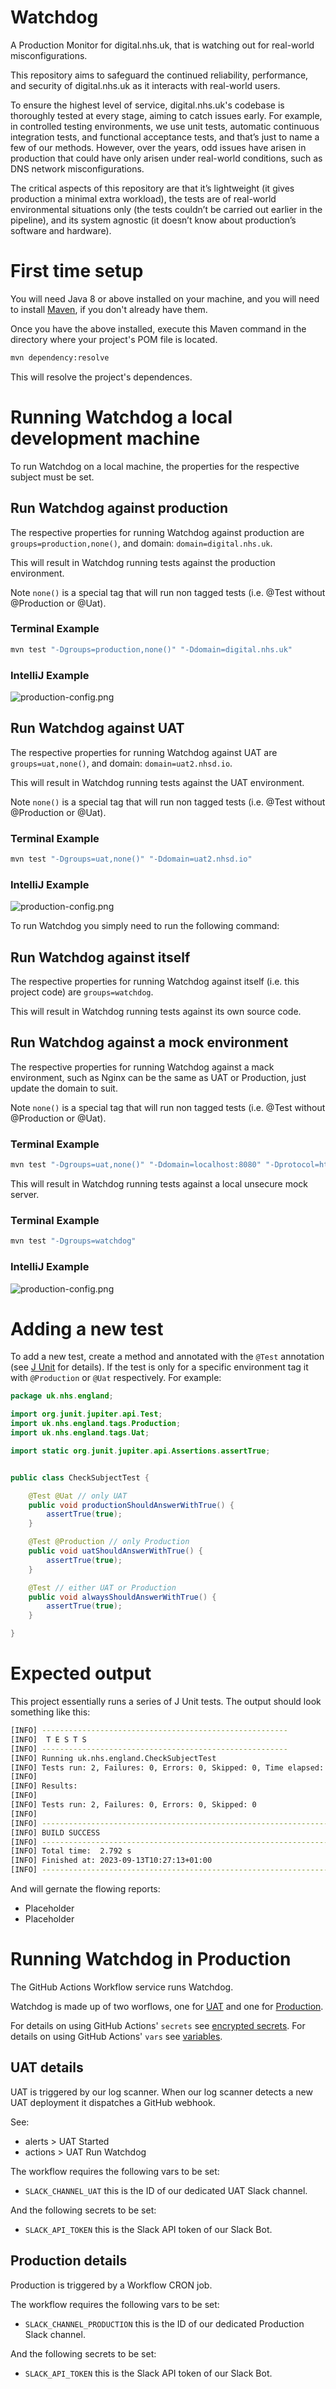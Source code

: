 # Watchdog
A Production Monitor for digital.nhs.uk, that is watching out for real-world misconfigurations.

This repository aims to safeguard the continued reliability, performance, and security of digital.nhs.uk as it interacts with real-world users. 

To ensure the highest level of service, digital.nhs.uk's codebase is thoroughly tested at every stage, aiming to catch issues early. For example, in controlled testing environments, we use unit tests, automatic continuous integration tests, and functional acceptance tests, and that’s just to name a few of our methods. However, over the years, odd issues have arisen in production that could have only arisen under real-world conditions, such as DNS network misconfigurations. 

The critical aspects of this repository are that it’s lightweight (it gives production a minimal extra workload), the tests are of real-world environmental situations only (the tests couldn’t be carried out earlier in the pipeline), and its system agnostic (it doesn’t know about production’s software and hardware).

# First time setup
You will need Java 8 or above installed on your machine, and you will need to install [Maven](https://maven.apache.org/install.html), if you don't already have them.

Once you have the above installed, execute this Maven command in the directory where your project's POM file is located.
```bash
mvn dependency:resolve
```
This will resolve the project's dependences.

# Running Watchdog a local development machine
To run Watchdog on a local machine, the properties for the respective subject must be set.

## Run Watchdog against production
The respective properties for running Watchdog against production are `groups=production,none()`, and domain: `domain=digital.nhs.uk`.

This will result in Watchdog running tests against the production environment.

Note `none()` is a special tag that will run non tagged tests (i.e. @Test without @Production or @Uat).

### Terminal Example
```bash
mvn test "-Dgroups=production,none()" "-Ddomain=digital.nhs.uk"
```

### IntelliJ Example
![production-config.png](images/production-config.png)

## Run Watchdog against UAT
The respective properties for running Watchdog against UAT are `groups=uat,none()`, and domain: `domain=uat2.nhsd.io`.

This will result in Watchdog running tests against the UAT environment.

Note `none()` is a special tag that will run non tagged tests (i.e. @Test without @Production or @Uat).

### Terminal Example
```bash
mvn test "-Dgroups=uat,none()" "-Ddomain=uat2.nhsd.io"
```

### IntelliJ Example
![production-config.png](images/uat-config.png)

To run Watchdog you simply need to run the following command:

## Run Watchdog against itself
The respective properties for running Watchdog against itself (i.e. this project code) are `groups=watchdog`.

This will result in Watchdog running tests against its own source code.

## Run Watchdog against a mock environment
The respective properties for running Watchdog against a mack environment, such as Nginx can be the same as UAT or Production, just update the domain to suit.

Note `none()` is a special tag that will run non tagged tests (i.e. @Test without @Production or @Uat).

### Terminal Example
```bash
mvn test "-Dgroups=uat,none()" "-Ddomain=localhost:8080" "-Dprotocol=http"
```

This will result in Watchdog running tests against a local unsecure mock server.

### Terminal Example
```bash
mvn test "-Dgroups=watchdog"
```

### IntelliJ Example
![production-config.png](images/watchdog-config.png)


# Adding a new test
To add a new test, create a method and annotated with the `@Test` annotation (see [J Unit](https://junit.org/junit5/docs/current/user-guide/#writing-tests) for details). If the test is only for a specific environment tag it with `@Production` or `@Uat` respectively. For example:

```java
package uk.nhs.england;

import org.junit.jupiter.api.Test;
import uk.nhs.england.tags.Production;
import uk.nhs.england.tags.Uat;

import static org.junit.jupiter.api.Assertions.assertTrue;


public class CheckSubjectTest {

    @Test @Uat // only UAT
    public void productionShouldAnswerWithTrue() {
        assertTrue(true);
    }

    @Test @Production // only Production
    public void uatShouldAnswerWithTrue() {
        assertTrue(true);
    }

    @Test // either UAT or Production
    public void alwaysShouldAnswerWithTrue() {
        assertTrue(true);
    }

}
```

# Expected output
This project essentially runs a series of J Unit tests. The output should look something like this:

```bash
[INFO] -------------------------------------------------------
[INFO]  T E S T S
[INFO] -------------------------------------------------------
[INFO] Running uk.nhs.england.CheckSubjectTest
[INFO] Tests run: 2, Failures: 0, Errors: 0, Skipped: 0, Time elapsed: 0.063 s -- in uk.nhs.england.CheckSubjectTest
[INFO] 
[INFO] Results:
[INFO] 
[INFO] Tests run: 2, Failures: 0, Errors: 0, Skipped: 0
[INFO] 
[INFO] ------------------------------------------------------------------------
[INFO] BUILD SUCCESS
[INFO] ------------------------------------------------------------------------
[INFO] Total time:  2.792 s
[INFO] Finished at: 2023-09-13T10:27:13+01:00
[INFO] ------------------------------------------------------------------------
```

And will gernate the flowing reports:
- Placeholder
- Placeholder

# Running Watchdog in Production
The GitHub Actions Workflow service runs Watchdog.

Watchdog is made up of two worflows, one for [UAT](.github/workflows/test-runner-uat.yml) and one for [Production](.github/workflows/test-runner-production.yml).

For details on using GitHub Actions' `secrets` see [encrypted secrets](https://docs.github.com/en/actions/reference/encrypted-secrets).
For details on using GitHub Actions' `vars` see [variables](https://docs.github.com/en/actions/learn-github-actions/variables).

## UAT details
UAT is triggered by our log scanner. When our log scanner detects a new UAT deployment it dispatches a GitHub webhook.

See:
- alerts  > UAT Started
- actions > UAT Run Watchdog

The workflow requires the following vars to be set:
- `SLACK_CHANNEL_UAT` this is the ID of our dedicated UAT Slack channel.

And the following secrets to be set:
- `SLACK_API_TOKEN` this is the Slack API token of our Slack Bot.


## Production details
Production is triggered by a Workflow CRON job.

The workflow requires the following vars to be set:
- `SLACK_CHANNEL_PRODUCTION` this is the ID of our dedicated Production Slack channel.

And the following secrets to be set:
- `SLACK_API_TOKEN` this is the Slack API token of our Slack Bot.
